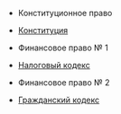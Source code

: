 * Конституционное право
* [Конституция](https://lalawland.github.io/eurasia/kyrgyzstan/const)

* Финансовое право № 1
* [Налоговый кодекс](https://lalawland.github.io/eurasia/kyrgystan/taxes)

* Финансовое право № 2
* [Гражданский кодекс](https://lalawland.github.io/eurasia/kyrgystan/civil)
